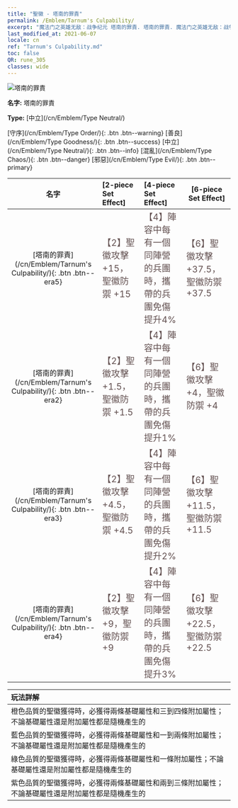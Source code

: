 ```yaml
---
title: "聖徽 - 塔南的罪責"
permalink: /Emblem/Tarnum's Culpability/
excerpt: "魔法门之英雄无敌：战争纪元 塔南的罪責. 塔南的罪責. 魔法门之英雄无敌：战争纪元 聖徽 塔南的罪責. 魔法门之英雄无敌：战争纪元 中立 塔南的罪責"
last_modified_at: 2021-06-07
locale: cn
ref: "Tarnum's Culpability.md"
toc: false
QR: rune_305
classes: wide
---
```


  ![塔南的罪責](/images/r/rune_icon_305.png)

 **名字:** 塔南的罪責

 **Type:** [中立](/cn/Emblem/Type Neutral/)

  [守序](/cn/Emblem/Type Order/){: .btn .btn--warning}   [善良](/cn/Emblem/Type Goodness/){: .btn .btn--success}   [中立](/cn/Emblem/Type Neutral/){: .btn .btn--info}   [混亂](/cn/Emblem/Type Chaos/){: .btn .btn--danger}   [邪惡](/cn/Emblem/Type Evil/){: .btn .btn--primary} 

  |  名字    | [2-piece Set Effect] | [4-piece Set Effect] | [6-piece Set Effect]  | 
  |:-----------------------:|:-------------------|:-----------------|----------------| 
  | [塔南的罪責](/cn/Emblem/Tarnum's Culpability/){: .btn .btn--era5} | <span style="color: #645252;font-size:20px">【2】聖徽攻擊 +15，聖徽防禦 +15</span> | <span style="color: #645252;font-size:20px">【4】陣容中每有一個同陣營的兵團時，攜帶的兵團免傷提升4%</span> | <span style="color: #645252;font-size:20px">【6】聖徽攻擊 +37.5，聖徽防禦 +37.5</span> | 
  | [塔南的罪責](/cn/Emblem/Tarnum's Culpability/){: .btn .btn--era2} | <span style="color: #645252;font-size:20px">【2】聖徽攻擊 +1.5，聖徽防禦 +1.5</span> | <span style="color: #645252;font-size:20px">【4】陣容中每有一個同陣營的兵團時，攜帶的兵團免傷提升1%</span> | <span style="color: #645252;font-size:20px">【6】聖徽攻擊 +4，聖徽防禦 +4</span> | 
  | [塔南的罪責](/cn/Emblem/Tarnum's Culpability/){: .btn .btn--era3} | <span style="color: #645252;font-size:20px">【2】聖徽攻擊 +4.5，聖徽防禦 +4.5</span> | <span style="color: #645252;font-size:20px">【4】陣容中每有一個同陣營的兵團時，攜帶的兵團免傷提升2%</span> | <span style="color: #645252;font-size:20px">【6】聖徽攻擊 +11.5，聖徽防禦 +11.5</span> | 
  | [塔南的罪責](/cn/Emblem/Tarnum's Culpability/){: .btn .btn--era4} | <span style="color: #645252;font-size:20px">【2】聖徽攻擊 +9，聖徽防禦 +9</span> | <span style="color: #645252;font-size:20px">【4】陣容中每有一個同陣營的兵團時，攜帶的兵團免傷提升3%</span> | <span style="color: #645252;font-size:20px">【6】聖徽攻擊 +22.5，聖徽防禦 +22.5</span> | 

  |         玩法詳解            | 
  |:-------------------------------|
  | 橙色品質的聖徽獲得時，必獲得兩條基礎屬性和三到四條附加屬性；不論基礎屬性還是附加屬性都是隨機產生的 |
  | 藍色品質的聖徽獲得時，必獲得兩條基礎屬性和一到兩條附加屬性；不論基礎屬性還是附加屬性都是隨機產生的 |
  | 綠色品質的聖徽獲得時，必獲得兩條基礎屬性和一條附加屬性；不論基礎屬性還是附加屬性都是隨機產生的 |
  | 紫色品質的聖徽獲得時，必獲得兩條基礎屬性和兩到三條附加屬性；不論基礎屬性還是附加屬性都是隨機產生的 |
